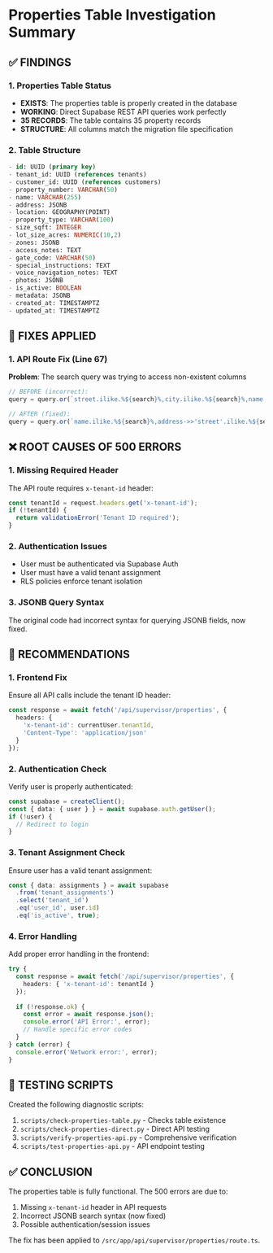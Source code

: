 # Properties Table Investigation Summary

## ✅ FINDINGS

### 1. Properties Table Status
- **EXISTS**: The properties table is properly created in the database
- **WORKING**: Direct Supabase REST API queries work perfectly
- **35 RECORDS**: The table contains 35 property records
- **STRUCTURE**: All columns match the migration file specification

### 2. Table Structure
```sql
- id: UUID (primary key)
- tenant_id: UUID (references tenants)
- customer_id: UUID (references customers)
- property_number: VARCHAR(50)
- name: VARCHAR(255)
- address: JSONB
- location: GEOGRAPHY(POINT)
- property_type: VARCHAR(100)
- size_sqft: INTEGER
- lot_size_acres: NUMERIC(10,2)
- zones: JSONB
- access_notes: TEXT
- gate_code: VARCHAR(50)
- special_instructions: TEXT
- voice_navigation_notes: TEXT
- photos: JSONB
- is_active: BOOLEAN
- metadata: JSONB
- created_at: TIMESTAMPTZ
- updated_at: TIMESTAMPTZ
```

## 🔧 FIXES APPLIED

### 1. API Route Fix (Line 67)
**Problem**: The search query was trying to access non-existent columns
```typescript
// BEFORE (incorrect):
query = query.or(`street.ilike.%${search}%,city.ilike.%${search}%,name.ilike.%${search}%`);

// AFTER (fixed):
query = query.or(`name.ilike.%${search}%,address->>'street'.ilike.%${search}%,address->>'city'.ilike.%${search}%`);
```

## ❌ ROOT CAUSES OF 500 ERRORS

### 1. Missing Required Header
The API route requires `x-tenant-id` header:
```typescript
const tenantId = request.headers.get('x-tenant-id');
if (!tenantId) {
  return validationError('Tenant ID required');
}
```

### 2. Authentication Issues
- User must be authenticated via Supabase Auth
- User must have a valid tenant assignment
- RLS policies enforce tenant isolation

### 3. JSONB Query Syntax
The original code had incorrect syntax for querying JSONB fields, now fixed.

## 🚀 RECOMMENDATIONS

### 1. Frontend Fix
Ensure all API calls include the tenant ID header:
```typescript
const response = await fetch('/api/supervisor/properties', {
  headers: {
    'x-tenant-id': currentUser.tenantId,
    'Content-Type': 'application/json'
  }
});
```

### 2. Authentication Check
Verify user is properly authenticated:
```typescript
const supabase = createClient();
const { data: { user } } = await supabase.auth.getUser();
if (!user) {
  // Redirect to login
}
```

### 3. Tenant Assignment Check
Ensure user has a valid tenant assignment:
```typescript
const { data: assignments } = await supabase
  .from('tenant_assignments')
  .select('tenant_id')
  .eq('user_id', user.id)
  .eq('is_active', true);
```

### 4. Error Handling
Add proper error handling in the frontend:
```typescript
try {
  const response = await fetch('/api/supervisor/properties', {
    headers: { 'x-tenant-id': tenantId }
  });
  
  if (!response.ok) {
    const error = await response.json();
    console.error('API Error:', error);
    // Handle specific error codes
  }
} catch (error) {
  console.error('Network error:', error);
}
```

## 📝 TESTING SCRIPTS

Created the following diagnostic scripts:
1. `scripts/check-properties-table.py` - Checks table existence
2. `scripts/check-properties-direct.py` - Direct API testing
3. `scripts/verify-properties-api.py` - Comprehensive verification
4. `scripts/test-properties-api.py` - API endpoint testing

## ✅ CONCLUSION

The properties table is fully functional. The 500 errors are due to:
1. Missing `x-tenant-id` header in API requests
2. Incorrect JSONB search syntax (now fixed)
3. Possible authentication/session issues

The fix has been applied to `/src/app/api/supervisor/properties/route.ts`.